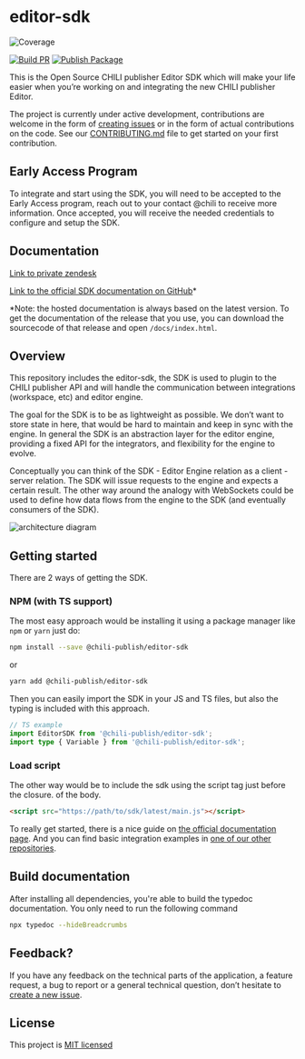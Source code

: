 # editor-sdk

![Coverage](https://img.shields.io/badge/coverage-94.86%25-brightgreen.svg)

[![Build PR](https://github.com/chili-publish/editor-sdk/actions/workflows/pr-build.yml/badge.svg)](https://github.com/chili-publish/editor-sdk/actions/workflows/pr-build.yml) [![Publish Package](https://github.com/chili-publish/editor-sdk/actions/workflows/publish-package.yml/badge.svg)](https://github.com/chili-publish/editor-sdk/actions/workflows/publish-package.yml)

This is the Open Source CHILI publisher Editor SDK which will make your life easier when you’re working on and integrating the new CHILI publisher Editor.

The project is currently under active development, contributions are welcome in the form of [creating issues](https://github.com/chili-publish/editor-sdk/issues/new/choose) or in the form of actual contributions on the code. See our [CONTRIBUTING.md](https://github.com/chili-publis/editor-sdk/blob/develop/CONTRIBUTING.md) file to get started on your first contribution.

## Early Access Program

To integrate and start using the SDK, you will need to be accepted to the Early Access program, reach out to your contact @chili to receive more information. Once accepted, you will receive the needed credentials to configure and setup the SDK.

## Documentation

[Link to private zendesk](https://mysupport.chili-publish.com/hc/en-us/articles/4411254307868-E2-The-one-called-Editor-2)

[Link to the official SDK documentation on GitHub](https://chili-publish.github.io/editor-sdk/)\*

\*Note: the hosted documentation is always based on the latest version. To get the documentation of the release that you use, you can download the sourcecode of that release and open `/docs/index.html`.

## Overview

This repository includes the editor-sdk, the SDK is used to plugin to the CHILI publisher API and will handle the communication between integrations (workspace, etc) and editor engine.

The goal for the SDK is to be as lightweight as possible. We don’t want to store state in here, that would be hard to maintain and keep in sync with the engine. In general the SDK is an abstraction layer for the editor engine, providing a fixed API for the integrators, and flexibility for the engine to evolve.

Conceptually you can think of the SDK - Editor Engine relation as a client - server relation. The SDK will issue requests to the engine and expects a certain result. The other way around the analogy with WebSockets could be used to define how data flows from the engine to the SDK (and eventually consumers of the SDK).

![architecture diagram](https://user-images.githubusercontent.com/956362/155481965-1d2fe57b-11ec-4327-bbc3-5b4e03a01f28.png)

## Getting started

There are 2 ways of getting the SDK.

### NPM (with TS support)

The most easy approach would be installing it using a package manager like `npm` or `yarn` just do:

```bash
npm install --save @chili-publish/editor-sdk
```

or

```bash
yarn add @chili-publish/editor-sdk
```

Then you can easily import the SDK in your JS and TS files, but also the typing is included with this approach.

```typescript
// TS example
import EditorSDK from '@chili-publish/editor-sdk';
import type { Variable } from '@chili-publish/editor-sdk';
```

### Load script

The other way would be to include the sdk using the script tag just before the closure. of the body.

```html
<script src="https://path/to/sdk/latest/main.js"></script>
```

To really get started, there is a nice guide on [the official documentation page](https://chili-publish.github.io/editor-sdk/).
And you can find basic integration examples in [one of our other repositories](https://github.com/chili-publish/editor-sdk-integration-examples).

## Build documentation

After installing all dependencies, you're able to build the typedoc documentation. You only need to run the following command

```bash
npx typedoc --hideBreadcrumbs
```

## Feedback?

If you have any feedback on the technical parts of the application, a feature request, a bug to report or a general technical question, don’t hesitate to [create a new issue](https://github.com/chili-publish/editor-sdk/issues/new/choose).

## License

This project is [MIT licensed](https://github.com/chili-publis/editor-sdk/blob/develop/LICENSE)
